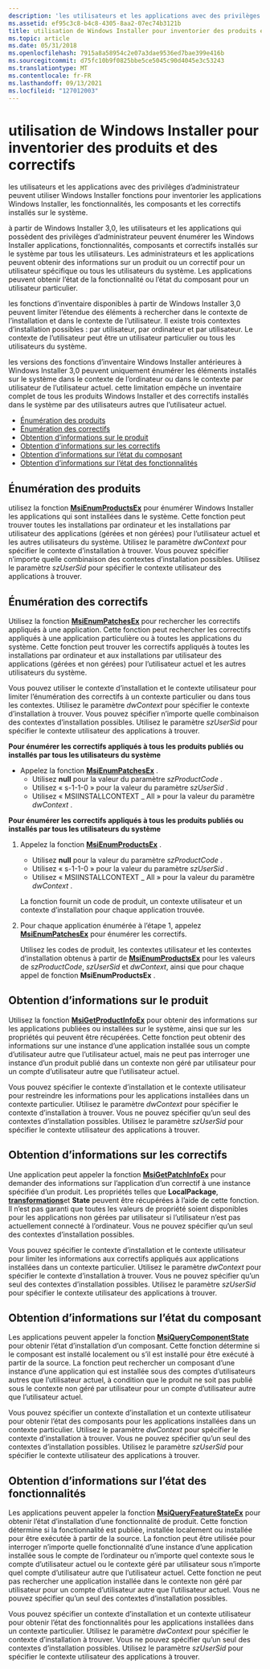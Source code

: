 ```yaml
---
description: 'les utilisateurs et les applications avec des privilèges d’administrateur peuvent utiliser Windows Installer fonctions pour inventorier les applications Windows Installer, les fonctionnalités, les composants et les correctifs installés sur le système. à partir de Windows Installer&\# 160 ; 3.0, les utilisateurs et les applications qui possèdent des privilèges d’administrateur peuvent énumérer les applications, les fonctionnalités, les composants et les correctifs Windows Installer installés sur le système par tous les utilisateurs. Les administrateurs et les applications peuvent obtenir des informations sur un produit ou un correctif pour un utilisateur spécifique ou tous les utilisateurs du système. Les applications peuvent obtenir l’état de la fonctionnalité ou l’état du composant pour un utilisateur particulier. les fonctions d’inventaire disponibles à partir de Windows Installer&\# 160 ; 3.0 peuvent limiter l’étendue des éléments à rechercher dans le contexte de l’installation et le contexte de l’utilisateur. Il existe trois contextes d’installation possibles : par utilisateur, par ordinateur et par utilisateur. Le contexte de l’utilisateur peut être un utilisateur particulier ou tous les utilisateurs du système. les versions de la Windows Installer fonctions d’inventaire antérieures à Windows Installer&\# 160 ; 3.0 peuvent uniquement énumérer les éléments installés sur le système dans le contexte de l’ordinateur ou dans le contexte par utilisateur de l’utilisateur actuel. cette limitation empêche un inventaire complet de tous les produits Windows Installer et des correctifs installés dans le système par des utilisateurs autres que l’utilisateur actuel. Énumération des informations d’État du composant InformationObtaining ProductsEnumerating PatchesObtaining Product InformationObtaining patch InformationObtaining'
ms.assetid: ef95c3c8-b4c8-4305-8aa2-07ec74b3121b
title: utilisation de Windows Installer pour inventorier des produits et des correctifs
ms.topic: article
ms.date: 05/31/2018
ms.openlocfilehash: 7915a8a58954c2e07a3dae9536ed7bae399e416b
ms.sourcegitcommit: d75fc10b9f0825bbe5ce5045c90d4045e3c53243
ms.translationtype: MT
ms.contentlocale: fr-FR
ms.lasthandoff: 09/13/2021
ms.locfileid: "127012003"
---
```

# <a name="using-windows-installer-to-inventory-products-and-patches"></a>utilisation de Windows Installer pour inventorier des produits et des correctifs

les utilisateurs et les applications avec des privilèges d’administrateur peuvent utiliser Windows Installer fonctions pour inventorier les applications Windows Installer, les fonctionnalités, les composants et les correctifs installés sur le système.

à partir de Windows Installer 3,0, les utilisateurs et les applications qui possèdent des privilèges d’administrateur peuvent énumérer les Windows Installer applications, fonctionnalités, composants et correctifs installés sur le système par tous les utilisateurs. Les administrateurs et les applications peuvent obtenir des informations sur un produit ou un correctif pour un utilisateur spécifique ou tous les utilisateurs du système. Les applications peuvent obtenir l’état de la fonctionnalité ou l’état du composant pour un utilisateur particulier.

les fonctions d’inventaire disponibles à partir de Windows Installer 3,0 peuvent limiter l’étendue des éléments à rechercher dans le contexte de l’installation et dans le contexte de l’utilisateur. Il existe trois contextes d’installation possibles : par utilisateur, par ordinateur et par utilisateur. Le contexte de l’utilisateur peut être un utilisateur particulier ou tous les utilisateurs du système.

les versions des fonctions d’inventaire Windows Installer antérieures à Windows Installer 3,0 peuvent uniquement énumérer les éléments installés sur le système dans le contexte de l’ordinateur ou dans le contexte par utilisateur de l’utilisateur actuel. cette limitation empêche un inventaire complet de tous les produits Windows Installer et des correctifs installés dans le système par des utilisateurs autres que l’utilisateur actuel.

-   [Énumération des produits](#enumerating-products)
-   [Énumération des correctifs](#enumerating-patches)
-   [Obtention d’informations sur le produit](#obtaining-product-information)
-   [Obtention d’informations sur les correctifs](#obtaining-patch-information)
-   [Obtention d’informations sur l’état du composant](#obtaining-component-state-information)
-   [Obtention d’informations sur l’état des fonctionnalités](#obtaining-feature-state-information)

## <a name="enumerating-products"></a>Énumération des produits

utilisez la fonction [**MsiEnumProductsEx**](/windows/desktop/api/Msi/nf-msi-msienumproductsexa) pour énumérer Windows Installer les applications qui sont installées dans le système. Cette fonction peut trouver toutes les installations par ordinateur et les installations par utilisateur des applications (gérées et non gérées) pour l’utilisateur actuel et les autres utilisateurs du système. Utilisez le paramètre *dwContext* pour spécifier le contexte d’installation à trouver. Vous pouvez spécifier n’importe quelle combinaison des contextes d’installation possibles. Utilisez le paramètre *szUserSid* pour spécifier le contexte utilisateur des applications à trouver.

## <a name="enumerating-patches"></a>Énumération des correctifs

Utilisez la fonction [**MsiEnumPatchesEx**](/windows/desktop/api/Msi/nf-msi-msienumpatchesexa) pour rechercher les correctifs appliqués à une application. Cette fonction peut rechercher les correctifs appliqués à une application particulière ou à toutes les applications du système. Cette fonction peut trouver les correctifs appliqués à toutes les installations par ordinateur et aux installations par utilisateur des applications (gérées et non gérées) pour l’utilisateur actuel et les autres utilisateurs du système.

Vous pouvez utiliser le contexte d’installation et le contexte utilisateur pour limiter l’énumération des correctifs à un contexte particulier ou dans tous les contextes. Utilisez le paramètre *dwContext* pour spécifier le contexte d’installation à trouver. Vous pouvez spécifier n’importe quelle combinaison des contextes d’installation possibles. Utilisez le paramètre *szUserSid* pour spécifier le contexte utilisateur des applications à trouver.

**Pour énumérer les correctifs appliqués à tous les produits publiés ou installés par tous les utilisateurs du système**

-   Appelez la fonction [**MsiEnumPatchesEx**](/windows/desktop/api/Msi/nf-msi-msienumpatchesexa) .
    -   Utilisez **null** pour la valeur du paramètre *szProductCode* .
    -   Utilisez « s-1-1-0 » pour la valeur du paramètre *szUserSid* .
    -   Utilisez « MSIINSTALLCONTEXT \_ All » pour la valeur du paramètre *dwContext* .

**Pour énumérer les correctifs appliqués à tous les produits publiés ou installés par tous les utilisateurs du système**

1.  Appelez la fonction [**MsiEnumProductsEx**](/windows/desktop/api/Msi/nf-msi-msienumproductsexa) .

    -   Utilisez **null** pour la valeur du paramètre *szProductCode* .
    -   Utilisez « s-1-1-0 » pour la valeur du paramètre *szUserSid* .
    -   Utilisez « MSIINSTALLCONTEXT \_ All » pour la valeur du paramètre *dwContext* .

    La fonction fournit un code de produit, un contexte utilisateur et un contexte d’installation pour chaque application trouvée.

2.  Pour chaque application énumérée à l’étape 1, appelez [**MsiEnumPatchesEx**](/windows/desktop/api/Msi/nf-msi-msienumpatchesexa) pour énumérer les correctifs.

    Utilisez les codes de produit, les contextes utilisateur et les contextes d’installation obtenus à partir de [**MsiEnumProductsEx**](/windows/desktop/api/Msi/nf-msi-msienumproductsexa) pour les valeurs de *szProductCode*, *szUserSid* et *dwContext*, ainsi que pour chaque appel de fonction **MsiEnumProductsEx** .

## <a name="obtaining-product-information"></a>Obtention d’informations sur le produit

Utilisez la fonction [**MsiGetProductInfoEx**](/windows/desktop/api/Msi/nf-msi-msigetproductinfoexa) pour obtenir des informations sur les applications publiées ou installées sur le système, ainsi que sur les propriétés qui peuvent être récupérées. Cette fonction peut obtenir des informations sur une instance d’une application installée sous un compte d’utilisateur autre que l’utilisateur actuel, mais ne peut pas interroger une instance d’un produit publié dans un contexte non géré par utilisateur pour un compte d’utilisateur autre que l’utilisateur actuel.

Vous pouvez spécifier le contexte d’installation et le contexte utilisateur pour restreindre les informations pour les applications installées dans un contexte particulier. Utilisez le paramètre *dwContext* pour spécifier le contexte d’installation à trouver. Vous ne pouvez spécifier qu’un seul des contextes d’installation possibles. Utilisez le paramètre *szUserSid* pour spécifier le contexte utilisateur des applications à trouver.

## <a name="obtaining-patch-information"></a>Obtention d’informations sur les correctifs

Une application peut appeler la fonction [**MsiGetPatchInfoEx**](/windows/desktop/api/Msi/nf-msi-msigetpatchinfoexa) pour demander des informations sur l’application d’un correctif à une instance spécifiée d’un produit. Les propriétés telles que **LocalPackage**, [**transformations**](transforms.md)et **State** peuvent être récupérées à l’aide de cette fonction. Il n’est pas garanti que toutes les valeurs de propriété soient disponibles pour les applications non gérées par utilisateur si l’utilisateur n’est pas actuellement connecté à l’ordinateur. Vous ne pouvez spécifier qu’un seul des contextes d’installation possibles.

Vous pouvez spécifier le contexte d’installation et le contexte utilisateur pour limiter les informations aux correctifs appliqués aux applications installées dans un contexte particulier. Utilisez le paramètre *dwContext* pour spécifier le contexte d’installation à trouver. Vous ne pouvez spécifier qu’un seul des contextes d’installation possibles. Utilisez le paramètre *szUserSid* pour spécifier le contexte utilisateur des applications à trouver.

## <a name="obtaining-component-state-information"></a>Obtention d’informations sur l’état du composant

Les applications peuvent appeler la fonction [**MsiQueryComponentState**](/windows/desktop/api/Msi/nf-msi-msiquerycomponentstatea) pour obtenir l’état d’installation d’un composant. Cette fonction détermine si le composant est installé localement ou s’il est installé pour être exécuté à partir de la source. La fonction peut rechercher un composant d’une instance d’une application qui est installée sous des comptes d’utilisateurs autres que l’utilisateur actuel, à condition que le produit ne soit pas publié sous le contexte non géré par utilisateur pour un compte d’utilisateur autre que l’utilisateur actuel.

Vous pouvez spécifier un contexte d’installation et un contexte utilisateur pour obtenir l’état des composants pour les applications installées dans un contexte particulier. Utilisez le paramètre *dwContext* pour spécifier le contexte d’installation à trouver. Vous ne pouvez spécifier qu’un seul des contextes d’installation possibles. Utilisez le paramètre *szUserSid* pour spécifier le contexte utilisateur des applications à trouver.

## <a name="obtaining-feature-state-information"></a>Obtention d’informations sur l’état des fonctionnalités

Les applications peuvent appeler la fonction [**MsiQueryFeatureStateEx**](/windows/desktop/api/Msi/nf-msi-msiqueryfeaturestateexa) pour obtenir l’état d’installation d’une fonctionnalité de produit. Cette fonction détermine si la fonctionnalité est publiée, installée localement ou installée pour être exécutée à partir de la source. La fonction peut être utilisée pour interroger n’importe quelle fonctionnalité d’une instance d’une application installée sous le compte de l’ordinateur ou n’importe quel contexte sous le compte d’utilisateur actuel ou le contexte géré par utilisateur sous n’importe quel compte d’utilisateur autre que l’utilisateur actuel. Cette fonction ne peut pas rechercher une application installée dans le contexte non géré par utilisateur pour un compte d’utilisateur autre que l’utilisateur actuel. Vous ne pouvez spécifier qu’un seul des contextes d’installation possibles.

Vous pouvez spécifier un contexte d’installation et un contexte utilisateur pour obtenir l’état des fonctionnalités pour les applications installées dans un contexte particulier. Utilisez le paramètre *dwContext* pour spécifier le contexte d’installation à trouver. Vous ne pouvez spécifier qu’un seul des contextes d’installation possibles. Utilisez le paramètre *szUserSid* pour spécifier le contexte utilisateur des applications à trouver.

 

 




